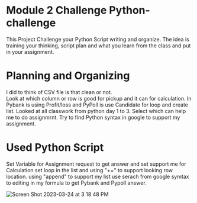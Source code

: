 # Module 2 Challenge Python-challenge 

This Project Challenge your Python Script writing and organize.  The idea is training your thinking, script plan and what you learn from the class and put in your assignment.   

# Planning and Organizing
I did to think of CSV file is that clean or not.  
Look at which column or row is good for pickup and it can for calculation.
In Pybank is using Profit/loss and PyPoll is use Candidate for loop and create list.
Looked at all classwork from python day 1 to 3. Select which can help me to do assignmrnt.
Try to find Python syntax in google to support my assignment.

# Used Python Script
Set Variable for Assignment request to get answer and set support me for Calculation
set loop in the list and using "+=" to support looking row location.
using "append" to support my list
use serach from google symtax to editing in my formula to get Pybank and Pypoll answer.

![Screen Shot 2023-03-24 at 3 18 48 PM](https://user-images.githubusercontent.com/119981450/227619840-e7f411d6-2df2-4023-934f-224cc4b1adbb.png)




